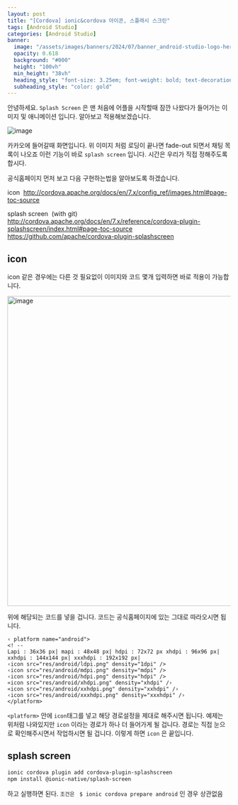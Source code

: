 ```yaml
---
layout: post
title: "[Cordova] ionic&cordova 아이콘, 스플래시 스크린"
tags: [Android Studio]
categories: [Android Studio]
banner:
  image: "/assets/images/banners/2024/07/banner_android-studio-logo-hero.jpg"
  opacity: 0.618
  background: "#000"
  height: "100vh"
  min_height: "38vh"
  heading_style: "font-size: 3.25em; font-weight: bold; text-decoration: underline"
  subheading_style: "color: gold"
--- 
```


안녕하세요.
`Splash Screen` 은 맨 처음에 어플을 시작할때 잠깐 나왔다가 들어가는 이미지 및 애니메이션 입니다.
알아보고 적용해보겠습니다.


![image](https://github.com/yunsungjoong/yunsungjoong.github.io/assets/96567925/8314813c-e643-4362-b74e-c3053da0041a)

카카오에 들어갈때 화면입니다. 위 이미지 처럼 로딩이 끝나면 fade-out 되면서 채팅 목록이 나오죠
이런 기능이 바로 `splash screen` 입니다. 시간은 우리가 직접 정해주도록 합시다.


공식홈페이지 먼저 보고 다음 구현하는법을 알아보도록 하겠습니다.

icon 
http://cordova.apache.org/docs/en/7.x/config_ref/images.html#page-toc-source


splash screen  (with git)
http://cordova.apache.org/docs/en/7.x/reference/cordova-plugin-splashscreen/index.html#page-toc-source
https://github.com/apache/cordova-plugin-splashscreen



## icon 

icon 같은 경우에는 다른 것 필요없이 이미지와 코드 몇개 입력하면 바로 적용이 가능합니다.


<img width="698" alt="image" src="https://github.com/yunsungjoong/yunsungjoong.github.io/assets/96567925/87a30fd4-fbb3-4033-a7b2-22344557e67d">

위에 해당되는 코드를 넣을 겁니다. 코드는 공식홈페이지에 있는 그대로 따라오시면 됩니다.

```android
‹ platform name="android">
<! --
Lapi : 36x36 px| mapi : 48x48 px| hdpi : 72x72 px xhdpi : 96x96 px|
xxhdpi : 144x144 px| xxxhdpi : 192x192 px|
‹icon src="res/android/ldpi.png" density="1dpi" />
‹icon src="res/android/mdpi.png" density="mdpi" />
‹icon src="res/android/hdpi.png" density="hdpi" />
«icon src="res/android/xhdpi.png" density="xhdpi" /›
«icon src="res/android/xxhdpi.png" density="xxhdpi" /›
‹icon src="res/android/xxxhdpi.png" density="xxxhdpi" /›
</platform>
```

`<platform>` 안에 `icon`태그를 넣고 해당 경로설정을 제대로 해주시면 됩니다.
예제는 위처럼 나와있지만 `icon` 이라는 경로가 하나 더 들어가게 될 겁니다. 경로는 직접 눈으로 확인해주시면서 작업하시면 될 겁니다.
이렇게 하면 `icon` 은 끝입니다. 

## splash screen

```zsh 
ionic cordova plugin add cordova-plugin-splashscreen
npm install @ionic-native/splash-screen
```


하고 실행하면 된다. 
`조건은 ` `$ ionic cordova prepare android`  인 경우 상관없음 

